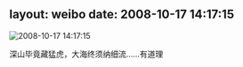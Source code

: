 layout: weibo
date: 2008-10-17 14:17:15
---
<meta name="referrer" content="no-referrer" />

<img src="/images/renren.ico" style="float: left;"/>2008-10-17 14:17:15

深山毕竟藏猛虎，大海终须纳细流……有道理

